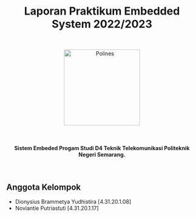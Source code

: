 

<h1 align="center">
  Laporan Praktikum Embedded System 2022/2023
</h1>
<p>&nbsp;</p>
<p align="center"><a href="https://main.polines.ac.id/"><img src="https://upload.wikimedia.org/wikipedia/commons/f/f6/Logo-Polines-96dpi-200px.png" alt="Polines" width="200"></a></p>
<p>&nbsp;</p>
<h4 align="center">Sistem Embeded Progam Studi D4 Teknik Telekomunikasi Politeknik Negeri Semarang</a>.</h4>
<p>&nbsp;</p>

## Anggota Kelompok

- Dionysius Brammetya Yudhistira [4.31.20.1.08]
- Noviantie Putriastuti [4.31.20.1.17]
